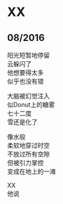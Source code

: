 # XX

## 08/2016

阳光短暂地停留  
云躲闪了  
他想要得太多  
似乎也没有错  

大脑被幻觉注入  
似Donut上的糖雾  
七十二度  
雪还是化了  

像水般  
柔软地穿过时空  
不放过所有空隙  
但被引力掌控  
变成在地上的一滩  

XX  
他说
